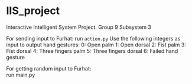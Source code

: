 # IIS_project
Interactive Intelligent System Project. Group 9
Subsystem 3  

For sending input to Furhat:
run `action.py`
Use the following integers as input to output hand gestures:
   0: Open palm
   1: Open dorsal
   2: Fist palm
   3: Fist dorsal
   4: Three fingers palm
   5: Three fingers dorsal
   6: Failed hand gesture
  
For getting random input to Furhat:  
run main.py
